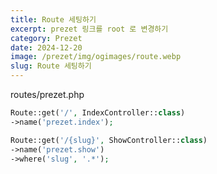 ```yaml
---
title: Route 세팅하기
excerpt: prezet 링크를 root 로 변경하기
category: Prezet
date: 2024-12-20
image: /prezet/img/ogimages/route.webp
slug: Route 세팅하기
---
```


routes/prezet.php

```php
Route::get('/', IndexController::class)
->name('prezet.index');

Route::get('/{slug}', ShowController::class)
->name('prezet.show')
->where('slug', '.*');
```

